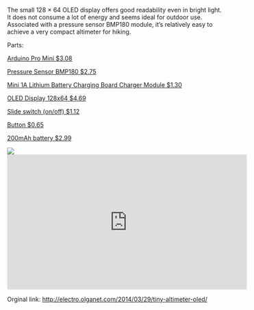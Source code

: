 The small 128 × 64 OLED display offers good readability even in bright light. It does not consume a lot of energy and seems ideal for outdoor use. Associated with a pressure sensor BMP180 module, it’s relatively easy to achieve a very compact altimeter for hiking.

Parts:<html><body><p>
<a href="http://www.banggood.com/Wholesale-New-Ver-Pro-Mini-ATMEGA328-328p-5V-16MHz-Arduino-Compatible-Nano-Size-p-68534.html">Arduino Pro Mini $3.08</a></p></body></html><html><body><p>
<a href="http://www.banggood.com/BMP180-Digital-Barometric-Pressure-Sensor-Module-Board-p-930690.html">Pressure Sensor BMP180 $2.75</a></p></body></html><html><body><p>
<a href="http://www.banggood.com/Mini-1A-Lithium-Battery-Charging-Board-Charger-Module-USB-Interface-p-89732.html">Mini 1A Lithium Battery Charging Board Charger Module $1.30</a></p></body></html><html><body><p>
<a href="http://www.banggood.com/0_96-Inch-White-IIC-I2C-OLED-Display-Module-12864-LED-For-Arduino-p-932606.html">OLED Display 128x64 $4.69</a></p></body></html><html><body><p>
<a href="http://www.banggood.com/10Pcs-Through-Hole-DC-50V-O_5A-1P2T-SPDT-Slide-Switch-SS12F44-p-943930.html"> Slide switch (on/off) $1.12</a></p></body></html><html><body><p>
<a href="http://www.banggood.com/buy/Tactile-Touch-Push-Button-Switch.html">Button $0.65</a></p></body></html>
<a href="http://www.banggood.com/Giant-Power-3_7V-or-1S-200mAh-Li-Po-Battery-for-HISKY-FBL80-p-89101.html">200mAh battery $2.99</a></p></body></html>



<img src="http://electro.olganet.com/wp-content/uploads/2014/03/diagramme_tiny_altimeter.jpg">


<iframe width="560" height="315" src="https://www.youtube.com/embed/mMiMNTv25Bw" frameborder="0" allowfullscreen></iframe>

Orginal link:
http://electro.olganet.com/2014/03/29/tiny-altimeter-oled/

